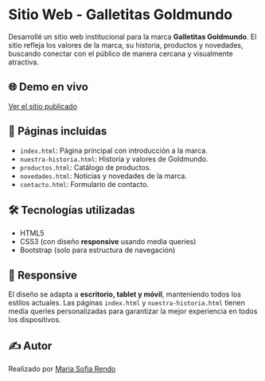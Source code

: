# Sitio Web - Galletitas Goldmundo

Desarrollé un sitio web institucional para la marca **Galletitas Goldmundo**. El sitio refleja los valores de la marca, su historia, productos y novedades, buscando conectar con el público de manera cercana y visualmente atractiva.

## 🌐 Demo en vivo

[Ver el sitio publicado](https://tu-usuario.github.io/nombre-del-repo/)  


## 🧭 Páginas incluidas

- `index.html`: Página principal con introducción a la marca.
- `nuestra-historia.html`: Historia y valores de Goldmundo.
- `productos.html`: Catálogo de productos.
- `novedades.html`: Noticias y novedades de la marca.
- `contacto.html`: Formulario de contacto.

## 🛠️ Tecnologías utilizadas

- HTML5
- CSS3 (con diseño **responsive** usando media queries)
- Bootstrap (solo para estructura de navegación)

## 📱 Responsive

El diseño se adapta a **escritorio, tablet y móvil**, manteniendo todos los estilos actuales. Las páginas `index.html` y `nuestra-historia.html` tienen media queries personalizadas para garantizar la mejor experiencia en todos los dispositivos.

## ✍️ Autor

Realizado por [Maria Sofia Rendo](https://github.com/sofiarendo)
